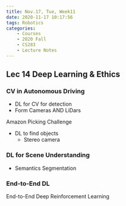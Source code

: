 ```yaml
---
title: Nov.17, Tue, Week11
date: 2020-11-17 10:17:56
tags: Robotics
categories: 
    - Courses
    - 2020 Fall
    - CS283
    - Lecture Notes
---
```


## Lec 14 Deep Learning & Ethics

### CV in Autonomous Driving

* DL for CV for detection
* Form Cameras AND LiDars

Amazon Picking Challenge

* DL to find objects
  * Stereo camera

### DL for Scene Understanding

* Semantics Segmentation

### End-to-End DL

End-to-End Deep Reinforcement Learning

